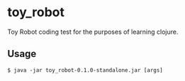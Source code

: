 # toy_robot

Toy Robot coding test for the purposes of learning clojure.

## Usage

    $ java -jar toy_robot-0.1.0-standalone.jar [args]

